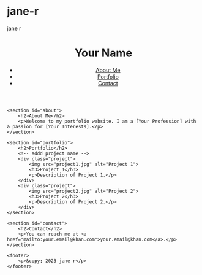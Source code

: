 # jane-r
jane r
<!DOCTYPE html>
<html lang="en">
<head>
    <meta charset="UTF-8">
    <meta name="viewport" content="width=device-width, initial-scale=1.0">
    <title>Your Name - Portfolio</title>
    <link rel="stylesheet" href="styles.css">
</head>
<body>
    <header>
        <h1>Your Name</h1>
        <nav>
            <ul>
                <li><a href="#about">About Me</a></li>
                <li><a href="#portfolio">Portfolio</a></li>
                <li><a href="#contact">Contact</a></li>
            </ul>
        </nav>
    </header>

    <section id="about">
        <h2>About Me</h2>
        <p>Welcome to my portfolio website. I am a [Your Profession] with a passion for [Your Interests].</p>
    </section>

    <section id="portfolio">
        <h2>Portfolio</h2>
        <!-- addd project name -->
        <div class="project">
            <img src="project1.jpg" alt="Project 1">
            <h3>Project 1</h3>
            <p>Description of Project 1.</p>
        </div>
        <div class="project">
            <img src="project2.jpg" alt="Project 2">
            <h3>Project 2</h3>
            <p>Description of Project 2.</p>
        </div>
    </section>

    <section id="contact">
        <h2>Contact</h2>
        <p>You can reach me at <a href="mailto:your.email@khan.com">your.email@khan.com</a>.</p>
    </section>

    <footer>
        <p>&copy; 2023 jane r</p>
    </footer>
</body>
</html>
